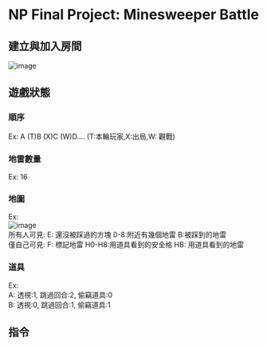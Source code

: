 # NP Final Project: Minesweeper Battle
## 建立與加入房間
![image](https://github.com/user-attachments/assets/b9bde14c-e5a6-419b-a17f-aba72b698a07)
## 遊戲狀態
### 順序
Ex: A	(T)B	(X)C (W)D…. (T:本輪玩家,X:出局,W: 觀戰)
### 地雷數量
Ex: 16
### 地圖
Ex:  
![image](https://github.com/user-attachments/assets/de8a018c-2932-4174-99a3-5337b7620bfc)  
所有人可見: E: 還沒被踩過的方塊 0-8:附近有幾個地雷 B:被踩到的地雷  
僅自己可見: F: 標記地雷 H0-H8:用道具看到的安全格 HB: 用道具看到的地雷
### 道具
Ex:  
A: 透視:1, 跳過回合:2, 偷竊道具:0  
B: 透視:0, 跳過回合:1, 偷竊道具:1  
## 指令 

